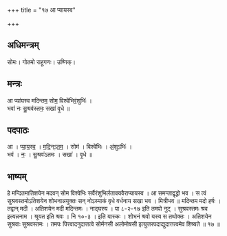 +++
title = "१७ आ प्यायस्व"

+++
## अधिमन्त्रम्
सोमः। गोतमो राहूगणः। उष्णिक्।

## मन्त्रः
आ प्या॑यस्व मदिन्तम॒ सोम॒ विश्वे॑भिरं॒शुभिः॑ ।  
भवा॑ नः सु॒श्रव॑स्तमः॒ सखा॑ वृ॒धे ॥

## पदपाठः
आ । प्या॒य॒स्व॒ । म॒दि॒न्ऽत॒म॒ । सोम॑ । विश्वे॑भिः । अं॒शुऽभिः॑ ।  
भव॑ । नः॒ । सु॒श्रवः॑ऽतमः । सखा॑ । वृ॒धे ॥

## भाष्यम्
हे मन्दितमातिशयेन मदवन् सोम विश्वेभिः सर्वैरंशुभिर्लतावयवैराप्यायस्व । आ समन्ताद्वृद्धो भव । स त्वं सुश्रवस्तमोऽतिशयेन शोभनान्नयुक्तः सन् नोऽस्माकं वृधे वर्धनाय सखा भव । मित्रीभव ॥ मदिन्तम मदो हर्षः । तद्वान् मदी । अतिशयेन मदी मदिन्तमः । नाद्घस्य । पा ८-२-१७ इति तमपो नुट् । सुश्रवस्तमः श्रव इत्यन्ननाम । श्रूयत इति श्रवः । नि १०-३ । इति यास्कः । शोभनं श्रवो यस्य स तथोक्तः । अतिशयेन सुश्रवाः सुश्रवस्तमः । तमपः पित्त्वादनुदात्तत्वे सोर्मनसी अलोमोषसी इत्युत्तरपदाद्युदात्तत्वमेव शिष्यते ॥ १७ ॥